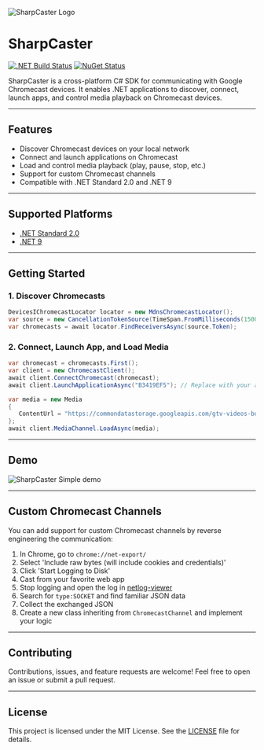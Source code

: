 ![SharpCaster Logo](https://raw.githubusercontent.com/Tapanila/SharpCaster/master/Assets/sharpcaster-logo-64x64.png)

# SharpCaster

[![.NET Build Status](https://github.com/Tapanila/SharpCaster/actions/workflows/dotnet.yml/badge.svg)](https://github.com/Tapanila/SharpCaster/actions/workflows/dotnet.yml)
[![NuGet Status](http://img.shields.io/nuget/v/SharpCaster.svg?style=flat)](https://www.nuget.org/packages/SharpCaster/)

SharpCaster is a cross-platform C# SDK for communicating with Google Chromecast devices. It enables .NET applications to discover, connect, launch apps, and control media playback on Chromecast devices.

---

## Features
- Discover Chromecast devices on your local network
- Connect and launch applications on Chromecast
- Load and control media playback (play, pause, stop, etc.)
- Support for custom Chromecast channels
- Compatible with .NET Standard 2.0 and .NET 9

---

## Supported Platforms
- [.NET Standard 2.0](https://docs.microsoft.com/en-us/dotnet/standard/net-standard?tabs=net-standard-2-0)
- [.NET 9](https://dotnet.microsoft.com/en-us/download/dotnet/9.0)

---

## Getting Started

### 1. Discover Chromecasts
 ```csharp
DevicesIChromecastLocator locator = new MdnsChromecastLocator();
var source = new CancellationTokenSource(TimeSpan.FromMilliseconds(1500));
var chromecasts = await locator.FindReceiversAsync(source.Token);
 ```
### 2. Connect, Launch App, and Load Media
 ```csharp
var chromecast = chromecasts.First();
var client = new ChromecastClient();
await client.ConnectChromecast(chromecast);
await client.LaunchApplicationAsync("B3419EF5"); // Replace with your app ID

var media = new Media
{
    ContentUrl = "https://commondatastorage.googleapis.com/gtv-videos-bucket/CastVideos/mp4/DesigningForGoogleCast.mp4"
};
await client.MediaChannel.LoadAsync(media);
```
---

## Demo

![SharpCaster Simple demo](https://raw.githubusercontent.com/tapanila/SharpCaster/master/Assets/SharpCaster.Simple.Demo.gif)

---

## Custom Chromecast Channels

You can add support for custom Chromecast channels by reverse engineering the communication:

1. In Chrome, go to `chrome://net-export/`
2. Select 'Include raw bytes (will include cookies and credentials)'
3. Click 'Start Logging to Disk'
4. Cast from your favorite web app
5. Stop logging and open the log in [netlog-viewer](https://netlog-viewer.appspot.com/)
6. Search for `type:SOCKET` and find familiar JSON data
7. Collect the exchanged JSON
8. Create a new class inheriting from `ChromecastChannel` and implement your logic

---

## Contributing
Contributions, issues, and feature requests are welcome! Feel free to open an issue or submit a pull request.

---

## License
This project is licensed under the MIT License. See the [LICENSE](LICENSE) file for details.
